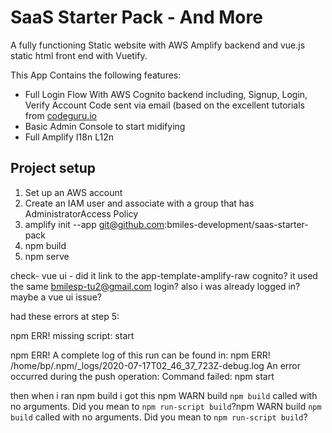 # SaaS Starter Pack - And More
A fully functioning Static website with AWS Amplify backend and vue.js static html front end with Vuetify.

This App Contains the following features:
* Full Login Flow With AWS Cognito backend including, Signup, Login, Verify Account Code sent via email (based on the excellent tutorials from [codeguru.io](https://www.youtube.com/results?search_query=codeguru.io)
* Basic Admin Console to start midifying
* Full Amplify I18n L12n

## Project setup

1. Set up an AWS account
2. Create an IAM user and associate with a group that has AdministratorAccess Policy
3. amplify init --app git@github.com:bmiles-development/saas-starter-pack
4. npm build
5. npm serve


check- vue ui - did it link to the app-template-amplify-raw cognito? it used the same bmilesp-tu2@gmail.com login? also i was already logged in? maybe a vue ui issue?

had these errors at step 5: 

npm ERR! missing script: start

npm ERR! A complete log of this run can be found in:
npm ERR!     /home/bp/.npm/_logs/2020-07-17T02_46_37_723Z-debug.log
An error occurred during the push operation: Command failed: npm start

then when i ran npm build i got this npm WARN build `npm build` called with no arguments. Did you mean to `npm run-script build`?npm WARN build `npm build` called with no arguments. Did you mean to `npm run-script build`?
